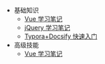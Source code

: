 - 基础知识
  - [Vue 学习笔记](/Vue/Vue学习笔记.md)
  - [jQuery 学习笔记](/jQuery/jQuery.md)
  - [Typora+Docsify 快速入门](/ProjectDocs/Typora+Docsify快速入门.md)
- 高级技能
  - [Vue 学习笔记](/Vue/Vue学习笔记.md)
